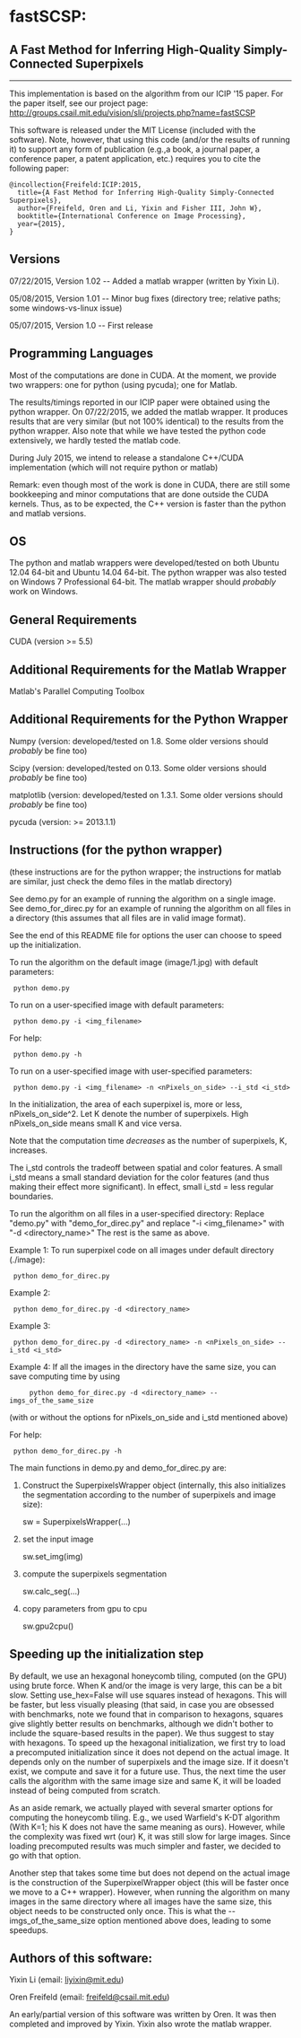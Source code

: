 # fastSCSP: 
## A Fast Method for Inferring High-Quality Simply-Connected Superpixels
---------------------------------------------------------------------
This implementation is based on the algorithm from our ICIP '15 paper.
For the paper itself, see our project page:
http://groups.csail.mit.edu/vision/sli/projects.php?name=fastSCSP

This software is released under the MIT License (included with the software).
Note, however, that using this code (and/or the results of running it) 
to support any form of publication (e.g.,a book, a journal paper, 
a conference paper, a patent application, etc.) requires you to cite
the following paper:

	@incollection{Freifeld:ICIP:2015,
	  title={A Fast Method for Inferring High-Quality Simply-Connected Superpixels},
	  author={Freifeld, Oren and Li, Yixin and Fisher III, John W},
	  booktitle={International Conference on Image Processing},
	  year={2015},
	}


Versions
--------
07/22/2015, Version 1.02 -- Added a matlab wrapper (written by Yixin Li).

05/08/2015, Version 1.01 -- Minor bug fixes  (directory tree; relative paths; some windows-vs-linux issue) 

05/07/2015, Version 1.0  -- First release




Programming Languages
--------
Most of the computations are done in CUDA. 
At the moment, we provide two wrappers: one for python (using pycuda); one for Matlab.

The results/timings reported in our ICIP paper were obtained using the python wrapper. 
On 07/22/2015, we added the matlab wrapper. It produces results that are very similar (but not 100% identical) to the results from the python wrapper. Also note that while we have tested the python code extensively, we hardly tested the matlab code. 

During July 2015, we intend to release a standalone C++/CUDA implementation (which will not require python or matlab)

Remark: even though most of the work is done in CUDA, there are still some bookkeeping and minor computations that are done outside the CUDA kernels. Thus, as to be expected, the C++ version is faster than the python and matlab versions.

OS
--
The python and matlab wrappers were developed/tested on both Ubuntu 12.04 64-bit and Ubuntu 14.04 64-bit. 
The python wrapper was also tested on Windows 7 Professional 64-bit.
The matlab wrapper should *probably* work on Windows.

General Requirements 
--------------------

CUDA (version >= 5.5)

Additional Requirements for the Matlab Wrapper
-----------------------------------------------
Matlab's Parallel Computing Toolbox

Additional Requirements for the Python Wrapper
-----------------------------------------------
Numpy (version: developed/tested on 1.8. Some older versions should *probably* be fine too)

Scipy (version: developed/tested on 0.13.  Some older versions should *probably* be fine too)

matplotlib (version: developed/tested on 1.3.1.  Some older versions should *probably* be fine too)

pycuda (version: >= 2013.1.1)


Instructions (for the python wrapper)
-------------------------------------
(these instructions are for the python wrapper; the instructions for matlab are similar, just check the demo files in the matlab directory)

See demo.py for an example of running the algorithm on a single image.
See demo_for_direc.py for an example of running the algorithm on all files in a directory (this assumes that all files are in valid image format).

See the end of this README file for options the user can choose to speed up the initialization.





To run the algorithm on the default image (image/1.jpg) with default parameters:

	 python demo.py

To run on a user-specified image with default parameters:

	 python demo.py -i <img_filename>

For help:

	 python demo.py -h

To run on a user-specified image with user-specified parameters:

	 python demo.py -i <img_filename> -n <nPixels_on_side> --i_std <i_std>

In the initialization, the area of each superpixel is, more or less, nPixels_on_side^2. 
Let K denote the number of superpixels. High nPixels_on_side means small K and vice versa.

Note that the computation time *decreases* as the number of superpixels, K, increases.



The i_std controls the tradeoff between spatial and color features. A small i_std means a small standard deviation for the color features
(and thus making their effect more significant). In effect, small i_std = less regular boundaries.

To run the algorithm on all files in a user-specified directory:
Replace "demo.py" with "demo_for_direc.py" and replace "-i <img_filename>" with "-d <directory_name>"
The rest is the same as above.

Example 1: 
To run superpixel code on all images under default directory (./image):

	 python demo_for_direc.py
	 
Example 2: 

	 python demo_for_direc.py -d <directory_name>
  
Example 3: 

	 python demo_for_direc.py -d <directory_name> -n <nPixels_on_side> --i_std <i_std>
	 
Example 4: If all the images in the directory have the same size, you can save computing time by using

         python demo_for_direc.py -d <directory_name> --imgs_of_the_same_size 
         
(with or without the options for nPixels_on_side  and i_std mentioned above)

For help:

	 python demo_for_direc.py -h



The main functions in demo.py and demo_for_direc.py are:

1. Construct the SuperpixelsWrapper object (internally, this also initializes the segmentation according to the number of superpixels and image size):

	 sw = SuperpixelsWrapper(...)
	 
2. set the input image
  
	 sw.set_img(img)

3. compute the superpixels segmentation
  
	 sw.calc_seg(...)

4. copy parameters from gpu to cpu
  
	 sw.gpu2cpu()


Speeding up the initialization step
-----------------------------------

By default, we use an hexagonal honeycomb tiling, computed (on the GPU) using brute force. When K and/or the image is very large, this can be a bit slow.
Setting use_hex=False will use squares instead of hexagons. This will be faster, but less visually pleasing
(that said, in case you are obsessed with benchmarks, note we found that in comparison to hexagons, squares give slightly better results on benchmarks, although we didn't bother to include the square-based results in the paper). 
We thus suggest to stay with hexagons. To speed up the hexagonal initialization, 
we first try to load a precomputed initialization since it does not depend on the actual image. It depends only 
on the number of superpixels and the image size. If it doesn't exist, we compute and save it for a future use. Thus,
the next time the user calls the algorithm with the same image size and same K, it will be loaded instead of being computed from scratch.

As an aside remark, we actually played with several smarter options for computing the honeycomb tiling.
E.g., we used Warfield's K-DT algorithm (With K=1; his K does not have the same meaning as ours). 
However, while the complexity was fixed wrt (our) K, it was still slow for large images. Since loading precomputed results was much simpler and faster, we decided to go with that option.

Another step that takes some time but does not depend on the actual image is the construction of the SuperpixelWrapper object
(this will be faster once we move to a C++ wrapper). However, when running the algorithm on 
many images in the same directory where all images have the same size, this object needs to be constructed only once.  This is what the --imgs_of_the_same_size option mentioned above does, leading to some speedups.


Authors of this software: 
-------------------------

Yixin Li (email: liyixin@mit.edu)

Oren Freifeld  (email: freifeld@csail.mit.edu)

An early/partial version of this software was written by Oren. It was then completed and improved by Yixin.
Yixin also wrote the matlab wrapper. 


